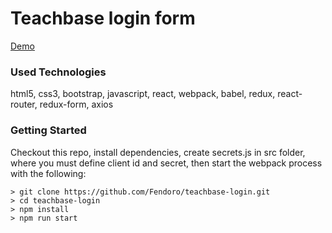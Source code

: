 # Teachbase login form

[Demo](https://fendoro.github.io/teachbase-login/)

### Used Technologies

html5, css3, bootstrap, javascript, react, webpack, babel, redux, react-router, redux-form, axios

### Getting Started

Checkout this repo, install dependencies, create secrets.js in src folder, where you must define client id and secret, then start the webpack process with the following:

```
> git clone https://github.com/Fendoro/teachbase-login.git
> cd teachbase-login
> npm install
> npm run start
```
